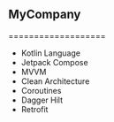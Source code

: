 ## MyCompany
===================
- Kotlin Language
- Jetpack Compose
- MVVM
- Clean Architecture
- Coroutines
- Dagger Hilt
- Retrofit